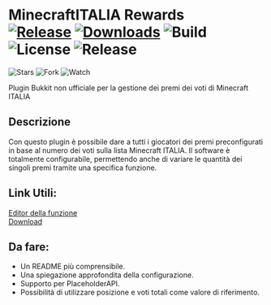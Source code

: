 # MinecraftITALIA Rewards <br> [![Release](https://img.shields.io/github/release/Fabrimat/MinecraftITALIA-Rewards.svg)](https://github.com/Fabrimat/MinecraftITALIA-Rewards/releases) [![Downloads](https://img.shields.io/github/downloads/Fabrimat/MinecraftITALIA-Rewards/total.svg?maxAge=3600)](https://github.com/Fabrimat/MinecraftITALIA-Rewards/releases) ![Build](https://github.com/Fabrimat/MinecraftITALIA-Rewards/workflows/Build/badge.svg) ![License](https://img.shields.io/github/license/Fabrimat/MinecraftITALIA-Rewards.svg?maxAge=3600) ![Release](https://img.shields.io/github/languages/top/Fabrimat/MinecraftITALIA-Rewards.svg)
![Stars](https://img.shields.io/github/stars/Fabrimat/MinecraftITALIA-Rewards.svg?maxAge=3600&style=social)
![Fork](https://img.shields.io/github/forks/Fabrimat/MinecraftITALIA-Rewards.svg?maxAge=3600&style=social)
![Watch](https://img.shields.io/github/watchers/Fabrimat/MinecraftITALIA-Rewards.svg?maxAge=3600&style=social)

Plugin Bukkit non ufficiale per la gestione dei premi dei voti di Minecraft ITALIA

## Descrizione
Con questo plugin è possibile dare a tutti i giocatori dei premi preconfigurati in base al numero dei voti sulla lista Minecraft ITALIA.
Il software è totalmente configurabile, permettendo anche di variare le quantità dei singoli premi tramite una specifica funzione.

## Link Utili:
[Editor della funzione](https://www.geogebra.org/graphing/vf5tfxbn?embed) <br>
[Download](https://github.com/Fabrimat/MinecraftITALIA-Rewards/releases) <br>

## Da fare:
- Un README più comprensibile.
- Una spiegazione approfondita della configurazione.
- Supporto per PlaceholderAPI.
- Possibilità di utilizzare posizione e voti totali come valore di riferimento.